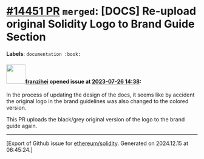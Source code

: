 # [\#14451 PR](https://github.com/ethereum/solidity/pull/14451) `merged`: [DOCS] Re-upload original Solidity Logo to Brand Guide Section
**Labels**: `documentation :book:`


#### <img src="https://avatars.githubusercontent.com/u/41991517?u=d38fd5e811dbe132e39a53055c0f42da30820216&v=4" width="50">[franzihei](https://github.com/franzihei) opened issue at [2023-07-26 14:38](https://github.com/ethereum/solidity/pull/14451):

In the process of updating the design of the docs, it seems like by accident the original logo in the brand guidelines was also changed to the colored version.

This PR uploads the black/grey original version of the logo to the brand guide again.




-------------------------------------------------------------------------------



[Export of Github issue for [ethereum/solidity](https://github.com/ethereum/solidity). Generated on 2024.12.15 at 06:45:24.]
